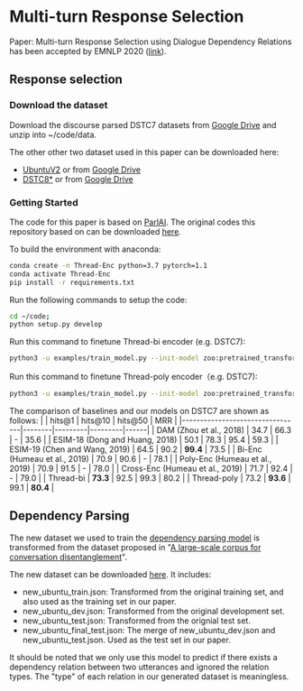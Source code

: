 # Multi-turn Response Selection

Paper: Multi-turn Response Selection using Dialogue Dependency Relations has been accepted by EMNLP 2020 ([link](https://www.aclweb.org/anthology/2020.emnlp-main.150/)).

## Response selection

### Download the dataset

Download the discourse parsed DSTC7 datasets from [Google Drive](https://drive.google.com/file/d/1nDZsFtkuGJIIqv3-7vw21PBjSPmqoMTp/view?usp=sharing) and unzip into ~/code/data. 

The other other two dataset used in this paper can be downloaded here: 
* [UbuntuV2](https://adapt.seiee.sjtu.edu.cn/~angel/par_ubuntuv2.zip) or from [Google Drive](https://drive.google.com/file/d/1FNKt-CagID3tIVpcYb0B4HfCSTRkIzbi/view?usp=sharing)
* [DSTC8\*](https://adapt.seiee.sjtu.edu.cn/~angel/par_dstc8.zip) or from [Google Drive](https://drive.google.com/file/d/1WafMff_tumrIYPe6gMTRjrqngkXB6WPO/view?usp=sharing)

### Getting Started

The code for this paper is based on [ParlAI](http://parl.ai). The original codes this repository based on can be downloaded [here](https://drive.google.com/file/d/1xhKv-XY2aXKDcVoA_d3r0ES7bkETwhQk/view?usp=sharing). 

To build the environment with anaconda:
```bash
conda create -n Thread-Enc python=3.7 pytorch=1.1
conda activate Thread-Enc
pip install -r requirements.txt
```

Run the following commands to setup the code:
```bash
cd ~/code; 
python setup.py develop
```

Run this command to finetune Thread-bi encoder (e.g. DSTC7):

```bash
python3 -u examples/train_model.py --init-model zoo:pretrained_transformers/poly_model_huge_reddit/model --shuffle True --eval-batchsize 4 --batchsize 32  --model transformer/parencoder --warmup_updates 100 --lr-scheduler-patience 0 --lr-scheduler-decay 0.4 -lr 5e-05 --data-parallel True --history-size 20 --label-truncate 72 --text-truncate 360 -vp 3 -veps 0.5 --validation-metric accuracy --validation-metric-mode max --save-after-valid True --log_every_n_secs 20 --candidates batch --dict-tokenizer bpe  --dict-lower True --optimizer adamax --output-scaling 0.06 --variant xlm --reduction_type mean --share-encoders False --learn-positional-embeddings True --n-layers 12 --n-heads 12 --ffn-size 3072 --attention-dropout 0.1 --relu-dropout 0.0 --dropout 0.1 --n-positions 1024 --embedding-size 768 --activation gelu --embeddings-scale False --n-segments 2 --learn-embeddings True --share-word-embeddings False --dict-endtoken __start__ -pyt par_dstc7 --fp16 False --par_type basic --par_num 4 --reduction-type mean --parencoder-type codes --model-file ./thread_bi_dstc7
```
Run this command to finetune Thread-poly encoder（e.g. DSTC7):
```bash
python3 -u examples/train_model.py --init-model zoo:pretrained_transformers/poly_model_huge_reddit/model -pyt par_dstc7 --eval-batchsize 4 --batchsize 32  --model transformer/parpolyencoder --warmup_updates 100 --lr-scheduler-patience 0 --lr-scheduler-decay 0.4 -lr 5e-05 --data-parallel True --history-size 20 --label-truncate 72 --text-truncate 360 -vp 3 -veps 0.5 --validation-metric accuracy --validation-metric-mode max --save-after-valid True --log_every_n_secs 20 --candidates batch --dict-tokenizer bpe  --dict-lower True --optimizer adamax --output-scaling 0.06 --variant xlm --reduction_type mean --share-encoders False --learn-positional-embeddings True --n-layers 12 --n-heads 12 --ffn-size 3072 --attention-dropout 0.1 --relu-dropout 0.0 --dropout 0.1 --n-positions 1024 --embedding-size 768 --activation gelu --embeddings-scale False --n-segments 2 --learn-embeddings True --share-word-embeddings False --dict-endtoken __start__ --fp16 False --polyencoder-type codes --codes-attention-type basic --poly-n-codes 64 --poly-attention-type basic --polyencoder-attention-keys context --par_type basic --par_num 4 --reduction-type mean --parencoder-type codes --model-file ./thread_poly_dstc7
```

The comparison of baselines and our models on DSTC7 are shown as follows:
|                                 | hits@1 | hits@10 | hits@50 | MRR  |
|---------------------------------|--------|---------|---------|------|
| DAM (Zhou et al., 2018)         | 34.7   | 66.3    | -       | 35.6 |
| ESIM-18 (Dong and Huang, 2018)  | 50.1   | 78.3    | 95.4    | 59.3 |
| ESIM-19 (Chen and Wang, 2019)   | 64.5   | 90.2    | **99.4**    | 73.5 |
| Bi-Enc (Humeau et al., 2019)    | 70.9   | 90.6    | -       | 78.1 |
| Poly-Enc (Humeau et al., 2019)  | 70.9   | 91.5    | -       | 78.0 |
| Cross-Enc (Humeau et al., 2019) | 71.7   | 92.4    | -       | 79.0 |
| Thread-bi                       | **73.3**   | 92.5    | 99.3    | 80.2 |
| Thread-poly                     | 73.2   | **93.6**    | 99.1    | **80.4** |



## Dependency Parsing

The new dataset we used to train the [dependency parsing model](https://github.com/shizhouxing/DialogueDiscourseParsing) is transformed from the dataset proposed in "[A large-scale corpus for conversation disentanglement](https://www.aclweb.org/anthology/P19-1374/)". 

The new dataset can be downloaded [here](https://drive.google.com/file/d/1Bh515NoYHq1od7B0q9cax99jTCLDLhAq/view?usp=sharing). It includes:
* new_ubuntu_train.json: Transformed from the original training set, and also used as the training set in our paper.
* new_ubuntu_dev.json: Transformed from the original development set.
* new_ubuntu_test.json: Transformed from the orignial test set.
* new_ubuntu_final_test.json: The merge of new_ubuntu_dev.json and new_ubuntu_test.json. Used as the test set in our paper.


It should be noted that we only use this model to predict if there exists a dependency relation between two utterances and ignored the relation types. The "type" of each relation in our generated dataset is meaningless.

